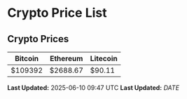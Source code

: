 # Crypto Price List

## Crypto Prices
| Bitcoin | Ethereum | Litecoin |
| ------- | -------- | -------- |
| $109392 | $2688.67 | $90.11 |
**Last Updated:** 2025-06-10 09:47 UTC
**Last Updated:** $DATE$
